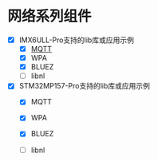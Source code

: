 # 网络系列组件
- [x] IMX6ULL-Pro支持的lib库或应用示例
    * [x] [MQTT](Stage2-Components/NetworkingApplications/MQTT/6ULLPro-Example/)
    * [x] WPA
    * [x] BLUEZ
    * [ ] libnl

- [x] STM32MP157-Pro支持的lib库或应用示例
    * [x] MQTT
    * [x] WPA
    * [x] BLUEZ
    * [ ] libnl   
    